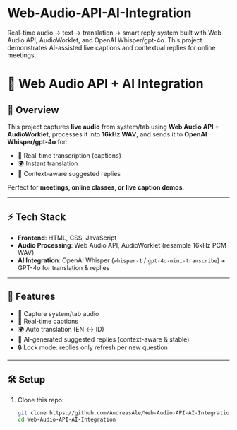 # Web-Audio-API-AI-Integration
Real-time audio → text → translation → smart reply system built with Web Audio API, AudioWorklet, and OpenAI Whisper/gpt-4o. This project demonstrates AI-assisted live captions and contextual replies for online meetings.

# 🎤 Web Audio API + AI Integration

## 📌 Overview
This project captures **live audio** from system/tab using **Web Audio API + AudioWorklet**, processes it into **16kHz WAV**, and sends it to **OpenAI Whisper/gpt-4o** for:
- 📝 Real-time transcription (captions)  
- 🌍 Instant translation  
- 💬 Context-aware suggested replies  

Perfect for **meetings, online classes, or live caption demos**.

---

## ⚡ Tech Stack
- **Frontend**: HTML, CSS, JavaScript  
- **Audio Processing**: Web Audio API, AudioWorklet (resample 16kHz PCM WAV)  
- **AI Integration**: OpenAI Whisper (`whisper-1` / `gpt-4o-mini-transcribe`) + GPT-4o for translation & replies  

---

## 🚀 Features
- 🎤 Capture system/tab audio  
- 📝 Real-time captions  
- 🌍 Auto translation (EN ↔ ID)  
- 💬 AI-generated suggested replies (context-aware & stable)  
- 🔒 Lock mode: replies only refresh per new question  

---

## 🛠️ Setup
1. Clone this repo:
   ```bash
   git clone https://github.com/AndreasAle/Web-Audio-API-AI-Integration.git
   cd Web-Audio-API-AI-Integration
